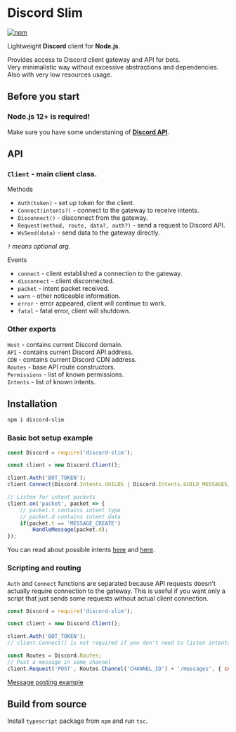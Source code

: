 # Discord Slim
[![npm](https://img.shields.io/npm/v/discord-slim?style=for-the-badge)](https://www.npmjs.com/package/discord-slim)  

Lightweight **Discord** client for **Node.js**.  

Provides access to Discord client gateway and API for bots.  
Very minimalistic way without excessive abstractions and dependencies. Also with very low resources usage.  

## Before you start
### **Node.js** 12+ is required!
Make sure you have some understaning of **[Discord API](https://discordapp.com/developers/docs)**.  

## API

### `Client` - main client class.  
Methods  
* `Auth(token)` - set up token for the client.  
* `Connect(intents?)` - connect to the gateway to receive intents.  
* `Disconnect()` - disconnect from the gateway.  
* `Request(method, route, data?, auth?)` - send a request to Discord API.  
* `WsSend(data)` - send data to the gateway directly.  

`?` *means optional arg.*

Events  
* `connect` - client established a connection to the gateway.
* `disconnect` - client disconnected.
* `packet` - intent packet received.
* `warn` - other noticeable information.
* `error` - error appeared, client will continue to work.
* `fatal` - fatal error, client will shutdown.

### Other exports
`Host` - contains current Discord domain.  
`API` - contains current Discord API address.  
`CDN` - contains current Discord CDN address.  
`Routes` - base API route constructors.  
`Permissions` - list of known permissions.  
`Intents` - list of known intents.  

## Installation
```sh
npm i discord-slim
```

### Basic bot setup example
```js
const Discord = require('discord-slim');

const client = new Discord.Client();

client.Auth('BOT_TOKEN');
client.Connect(Discord.Intents.GUILDS | Discord.Intents.GUILD_MESSAGES);

// Listen for intent packets
client.on('packet', packet => {
    // packet.t contains intent type
    // packet.d contains intent data
    if(packet.t == 'MESSAGE_CREATE')
        HandleMessage(packet.d);
});
```
You can read about possible intents [here](https://discordapp.com/developers/docs/topics/gateway#gateway-intents) and [here](https://discordapp.com/developers/docs/topics/gateway#commands-and-events-gateway-events).  

### Scripting and routing
`Auth` and `Connect` functions are separated because API requests doesn't actually require connection to the gateway. This is useful if you want only a script that just sends some requests without actual client connection.  
```js
const Discord = require('discord-slim');

const client = new Discord.Client();

client.Auth('BOT_TOKEN');
// client.Connect() is not required if you don't need to listen intents

const Routes = Discord.Routes;
// Post a message in some channel
client.Request('POST', Routes.Channel('CHANNEL_ID') + '/messages', { content: 'Hello!' });
```
[Message posting example](https://discordapp.com/developers/docs/resources/channel#create-message)  

## Build from source
Install `typescript` package from `npm` and run `tsc`.  

